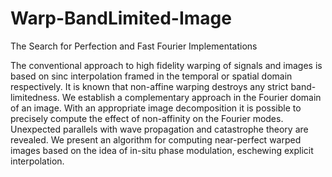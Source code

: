 # Warp-BandLimited-Image
The Search for Perfection and Fast Fourier Implementations

The conventional approach to high fidelity warping of signals and images is based on sinc interpolation framed in the temporal or spatial domain respectively.  It is known that non-affine warping destroys any strict band-limitedness. We establish a complementary approach in the Fourier domain of an image. With an appropriate image decomposition it is possible to precisely compute the effect of non-affinity on the Fourier modes.  Unexpected parallels with wave propagation and catastrophe theory are revealed.  We present an algorithm for computing near-perfect warped images based on the idea of in-situ phase modulation, eschewing explicit interpolation.

